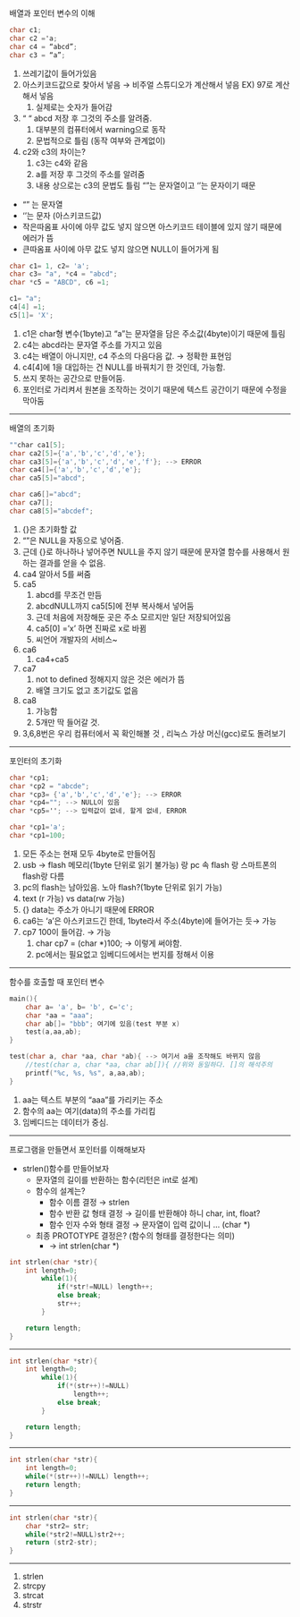 배열과 포인터 변수의 이해

```objectivec
char c1;
char c2 ='a;
char c4 = “abcd”;
char c3 = “a”;
```

1. 쓰레기값이 들어가있음 
2. 아스키코드값으로 찾아서 넣음 → 비주얼 스튜디오가 계산해서 넣음 EX) 97로 계산해서 넣음
    1. 실제로는 숫자가 들어감
3. “ “ abcd 저장 후 그것의 주소를 알려줌. 
    1. 대부분의 컴퓨터에서 warning으로 동작
    2. 문법적으로 틀림 (동작 여부와 관계없이)
4. c2와 c3의 차이는?
    1. c3는 c4와 같음
    2. a를 저장 후 그것의 주소를 알려줌
    3. 내용 상으로는 c3의 문법도 틀림 “”는 문자열이고  ‘’는 문자이기 때문
- “” 는 문자열
- ‘’는 문자 (아스키코드값)
- 작은따옴표 사이에 아무 값도 넣지 않으면 아스키코드 테이블에 있지 않기 때문에 에러가 뜸
- 큰따옴표 사이에 아무 값도 넣지 않으면 NULL이 들어가게 됨

```objectivec
char c1= 1, c2= 'a';
char c3= "a", *c4 = "abcd";
char *c5 = "ABCD", c6 =1;

c1= "a";
c4[4] =1;
c5[1]= 'X';
```

1. c1은 char형 변수(1byte)고 “a”는 문자열을 담은 주소값(4byte)이기 때문에 틀림
2. c4는 abcd라는 문자열 주소를 가지고 있음
3. c4는 배열이 아니지만, c4 주소의 다음다음 값. → 정확한 표현임
4. c4[4]에 1을 대입하는 건 NULL를 바꿔치기 한 것인데, 가능함.
5. 쓰지 못하는 공간으로 만들어둠. 
6. 포인터로 가리켜서 원본을 조작하는 것이기 때문에 텍스트 공간이기 때문에 수정을 막아둠

---

배열의 초기화

```objectivec
""char ca1[5];
char ca2[5]={'a','b','c','d','e'};
char ca3[5]={'a','b','c','d','e','f'}; --> ERROR
char ca4[]={'a','b','c','d','e'};
char ca5[5]="abcd";

char ca6[]="abcd";
char ca7[];
char ca8[5]="abcdef";
```

1. {}은 초기화할 값
2. “”은 NULL을 자동으로 넣어줌. 
3. 근데 {}로 하나하나 넣어주면 NULL을 주지 않기 때문에 문자열 함수를 사용해서 원하는 결과를 얻을 수 없음.
4. ca4 알아서 5를 써줌
5. ca5
    1. abcd를 무조건 만듬
    2. abcdNULL까지 ca5[5]에 전부 복사해서 넣어둠
    3. 근데 처음에 저장해둔 곳은 주소 모르지만 일단 저장되어있음
    4. ca5[0] =’x’ 하면 진짜로 x로 바뀜
    5. 씨언어 개발자의 서비스~
6. ca6 
    1. ca4+ca5
7. ca7
    1. not to defined 정해지지 않은 것은 에러가 뜸
    2. 배열 크기도 없고 초기값도 없음
8. ca8
    1. 가능함
    2. 5개만 딱 들어갈 것.
9. 3,6,8번은 우리 컴퓨터에서 꼭 확인해볼 것 , 리눅스 가상 머신(gcc)로도 돌려보기

---

포인터의 초기화

```objectivec
char *cp1;
char *cp2 = "abcde";
char *cp3= {'a','b','c','d','e'}; --> ERROR
char *cp4=""; --> NULL이 있음
char *cp5=''; --> 입력값이 없네, 할게 없네, ERROR

char *cp1='a';
char *cp1=100;
```

1. 모든 주소는 현재 모두 4byte로 만들어짐
2. usb → flash 메모리(1byte 단위로 읽기 불가능) 랑 pc 속 flash 랑 스마트폰의 flash랑 다름
3. pc의 flash는 남아있음. 노아 flash?(1byte 단위로 읽기 가능)
4. text (r 가능) vs data(rw 가능)
5. {} data는 주소가 아니기 때문에 ERROR
6. ca6는 ‘a’은 아스키코드긴 한데, 1byte라서 주소(4byte)에 들어가는 듯→ 가능
7. cp7 100이 들어감. → 가능
    1. char cp7 = (char *)100; → 이렇게 써야함.
    2. pc에서는 필요없고 임베디드에서는 번지를 정해서 이용

---

함수를 호출할 때 포인터 변수

```objectivec
main(){
	char a= 'a', b= 'b', c='c';
	char *aa = "aaa";
	char ab[]= "bbb"; 여기에 있음(test 부분 x)
	test(a,aa,ab);
}

test(char a, char *aa, char *ab){ --> 여기서 a을 조작해도 바뀌지 않음
	//test(char a, char *aa, char ab[]){ //위와 동일하다. []의 해석주의
	printf("%c, %s, %s", a,aa,ab);
}
```

1. aa는 텍스트 부분의 “aaa”를 가리키는 주소
2. 함수의 aa는 여기(data)의 주소를 가리킴
3. 임베디드는 데이터가 중심.

---

프로그램을 만들면서 포인터를 이해해보자

- strlen()함수를 만들어보자
    - 문자열의 길이를 반환하는 함수(리턴은 int로 설계)
    - 함수의 설계는?
        - 함수 이름 결정 → strlen
        - 함수 반환 값 형태 결정 → 길이를 반환해야 하니 char, int, float?
        - 함수 인자 수와 형태 결정 → 문자열이 입력 값이니 … (char *)
    - 최종 PROTOTYPE 결정은? (함수의 형태를 결정한다는 의미)
        - → int strlen(char *)

```objectivec
int strlen(char *str){
	int length=0;
		while(1){
			if(*str!=NULL) length++;
			else break;
			str++;
		}

	return length;
}
```

---

```objectivec
int strlen(char *str){
	int length=0;
		while(1){
			if(*(str++)!=NULL) 
				length++;
			else break;
		}

	return length;
}
```

---

```objectivec
int strlen(char *str){
	int length=0;
	while(*(str++)!=NULL) length++;
	return length;
}
```

---

```objectivec
int strlen(char *str){
	char *str2= str;
	while(*str2!=NULL)str2++;
	return (str2-str);
} 
```

---

1. strlen
2. strcpy
3. strcat
4. strstr